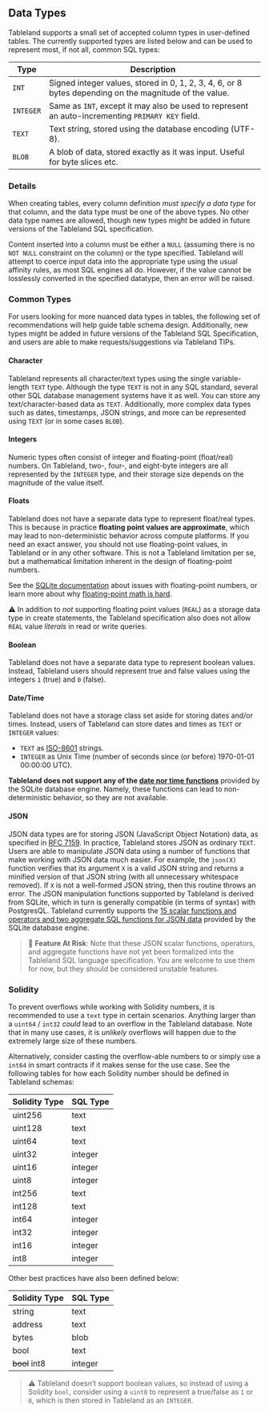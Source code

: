 ## Data Types

Tableland supports a small set of accepted column types in user-defined tables. The currently supported types are listed below and can be used to represent most, if not all, common SQL types:

| Type      | Description                                                                                            |
| --------- | ------------------------------------------------------------------------------------------------------ |
| `INT`     | Signed integer values, stored in 0, 1, 2, 3, 4, 6, or 8 bytes depending on the magnitude of the value. |
| `INTEGER` | Same as `INT`, except it may also be used to represent an auto-incrementing `PRIMARY KEY` field.       |
| `TEXT`    | Text string, stored using the database encoding (UTF-8).                                               |
| `BLOB`    | A blob of data, stored exactly as it was input. Useful for byte slices etc.                            |

### Details

When creating tables, every column definition _must specify a data type_ for that column, and the data type must be one of the above types. No other data type names are allowed, though new types might be added in future versions of the Tableland SQL specification.

Content inserted into a column must be either a `NULL` (assuming there is no `NOT NULL` constraint on the column) or the type specified. Tableland will attempt to coerce input data into the appropriate type using the usual affinity rules, as most SQL engines all do. However, if the value cannot be losslessly converted in the specified datatype, then an error will be raised.

### Common Types

For users looking for more nuanced data types in tables, the following set of recommendations will help guide table schema design. Additionally, new types might be added in future versions of the Tableland SQL Specification, and users are able to make requests/suggestions via Tableland TIPs.

#### Character

Tableland represents all character/text types using the single variable-length `TEXT` type. Although the type `TEXT` is not in any SQL standard, several other SQL database management systems have it as well. You can store any text/character-based data as `TEXT`. Additionally, more complex data types such as dates, timestamps, JSON strings, and more can be represented using `TEXT` (or in some cases `BLOB`).

#### Integers

Numeric types often consist of integer and floating-point (float/real) numbers. On Tableland, two-, four-, and eight-byte integers are all represented by the `INTEGER` type, and their storage size depends on the magnitude of the value itself.

#### Floats

Tableland does not have a separate data type to represent float/real types. This is because in practice **floating point values are approximate**, which may lead to non-deterministic behavior across compute platforms. If you need an exact answer, you should not use floating-point values, in Tableland or in any other software. This is not a Tableland limitation per se, but a mathematical limitation inherent in the design of floating-point numbers.

See the [SQLite documentation](https://www.sqlite.org/floatingpoint.html) about issues with floating-point numbers, or learn more about why [floating-point math is hard](https://docs.oracle.com/cd/E19957-01/806-3568/ncg_goldberg.html).

⚠️ In addition to _not_ supporting floating point values (`REAL`) as a storage data type in create statements, the Tableland specification also does not allow `REAL` value _literals_ in read or write queries.

#### Boolean

Tableland does not have a separate data type to represent boolean values. Instead, Tableland users should represent true and false values using the integers `1` (true) and `0` (false).

#### Date/Time

Tableland does not have a storage class set aside for storing dates and/or times. Instead, users of Tableland can store dates and times as `TEXT` or `INTEGER` values:

- `TEXT` as [ISO-8601](http://en.wikipedia.org/wiki/ISO_8601) strings.
- `INTEGER` as Unix Time (number of seconds since (or before) 1970-01-01 00:00:00 UTC).

**Tableland does not support any of the [date nor time functions](https://sqlite.org/lang_datefunc.html)** provided by the SQLite database engine. Namely, these functions can lead to non-deterministic behavior, so they are not available.

#### JSON

JSON data types are for storing JSON (JavaScript Object Notation) data, as specified in [RFC 7159](https://tools.ietf.org/html/rfc7159). In practice, Tableland stores JSON as ordinary `TEXT`. Users are able to manipulate JSON data using a number of functions that make working with JSON data much easier. For example, the `json(X)` function verifies that its argument `X` is a valid JSON string and returns a minified version of that JSON string (with all unnecessary whitespace removed). If `X` is not a well-formed JSON string, then this routine throws an error. The JSON manipulation functions supported by Tableland is derived from SQLite, which in turn is generally compatible (in terms of syntax) with PostgresQL. Tableland currently supports the [15 scalar functions and operators and two aggregate SQL functions for JSON data](https://www.sqlite.org/json1.html) provided by the SQLite database engine.

> 🚧 **Feature At Risk**: Note that these JSON scalar functions, operators, and aggregate functions have not yet been formalized into the Tableland SQL language specification. You are welcome to use them for now, but they should be considered unstable features.

### Solidity

To prevent overflows while working with Solidity numbers, it is recommended to use a `text` type in certain scenarios. Anything larger than a `uint64` / `int32` _could_ lead to an overflow in the Tableland database. Note that in many use cases, it is _unlikely_ overflows will happen due to the extremely large size of these numbers.

Alternatively, consider casting the overflow-able numbers to or simply use a `int64` in smart contracts if it makes sense for the use case. See the following tables for how each Solidity number should be defined in Tableland schemas:

| Solidity Type | SQL Type |
| ------------- | -------- |
| uint256       | text     |
| uint128       | text     |
| uint64        | text     |
| uint32        | integer  |
| uint16        | integer  |
| uint8         | integer  |
| int256        | text     |
| int128        | text     |
| int64         | integer  |
| int32         | integer  |
| int16         | integer  |
| int8          | integer  |

Other best practices have also been defined below:

| Solidity Type | SQL Type |
| ------------- | -------- |
| string        | text     |
| address       | text     |
| bytes         | blob     |
| bool          | text     |
| ~~bool~~ int8 | integer  |

> ⚠️ Tableland doesn’t support boolean values, so instead of using a Solidity `bool`, consider using a `uint8` to represent a true/false as `1` or `0`, which is then stored in Tableland as an `INTEGER`.
